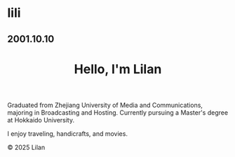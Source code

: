 # lili
## 2001.10.10
<!DOCTYPE html>
<html lang="en">
<head>
    <meta charset="UTF-8">
    <meta name="viewport" content="width=device-width, initial-scale=1.0">
    <title>Welcome to My Page</title>
    <link rel="stylesheet" href="style.css">
</head>
<body>
    <div class="container">
        <header>
            <h1>Hello, I'm Lilan</h1>
        </header>
        <section class="intro">
            <p>Graduated from Zhejiang University of Media and Communications, majoring in Broadcasting and Hosting. Currently pursuing a Master's degree at Hokkaido University.</p>
            <p>I enjoy traveling, handicrafts, and movies.</p>
        </section>
        <footer>
            <p>© 2025 Lilan</p>
        </footer>
    </div>
</body>
</html>
